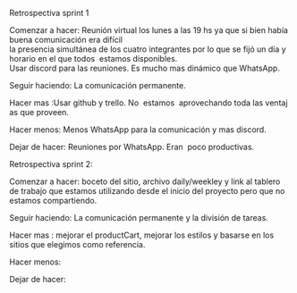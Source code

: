 Retrospectiva sprint 1

Comenzar a hacer: Reunión virtual los lunes a las 19 hs ya que si bien había buena comunicación era difícil
la presencia simultánea de los cuatro integrantes por lo que se fijó un día y horario en el que todos 
estamos disponibles. Usar discord para las reuniones. Es mucho mas dinámico que WhatsApp.

Seguir haciendo: La comunicación permanente. 

Hacer mas :Usar github y trello. No  estamos  aprovechando toda las ventajas que proveen.

Hacer menos: Menos WhatsApp para la comunicación y mas discord.

Dejar de hacer: Reuniones por WhatsApp. Eran  poco productivas.


Retrospectiva sprint 2:

Comenzar a hacer: boceto del sitio, archivo daily/weekley y link al tablero de trabajo que estamos
utilizando desde el inicio del proyecto pero que no estamos compartiendo.

Seguir haciendo: La comunicación permanente y la división de tareas.

Hacer mas : mejorar el productCart, mejorar los estilos y basarse en los sitios que elegimos como
referencia.

Hacer menos:

Dejar de hacer:
